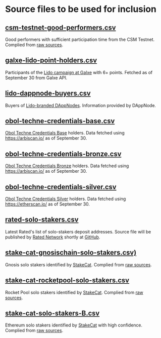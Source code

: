 # Source files to be used for inclusion

## [csm-testnet-good-performers.csv](csm-testnet-good-performers.csv)

Good performers with sufficient participation time from the CSM Testnet. Complied from [raw sources](../raw_sources/csm_testnet_performance/README.MD).

## [galxe-lido-point-holders.csv](galxe-lido-point-holders.csv)

Participants of the [Lido campaign at Galxe](https://app.galxe.com/quest/lido/leaderboard) with 6+ points. Fetched as of September 30 from Galxe API.

## [lido-dappnode-buyers.csv](lido-dappnode-buyers.csv)

Buyers of [Lido-branded DAppNodes](https://dappnode.com/collections/frontpage/products/home-lido). Information provided by DAppNode.

## [obol-techne-credentials-base.csv](obol-techne-credentials-base.csv)

[Obol Techne Credentials Base](https://arbiscan.io/token/0x3cbbcc4381e0812f89175798ae7be2f47bc22021) holders. Data fetched using https://arbiscan.io/ as of September 30.

## [obol-techne-credentials-bronze.csv](obol-techne-credentials-bronze.csv)

[Obol Techne Credentials Bronze](https://arbiscan.io/token/0x88cb2effb9301138216368caf69c146e0a65374f) holders. Data fetched using https://arbiscan.io/ as of September 30.

## [obol-techne-credentials-silver.csv](obol-techne-credentials-silver.csv)

[Obol Techne Credentials Silver](https://etherscan.io/token/0xfdb3986f0c97c3c92af3c318d7d2742d8f7ed8cc) holders. Data fetched using https://etherscan.io/ as of September 30.

## [rated-solo-stakers.csv](rated-solo-stakers.csv)

Latest Rated's list of solo-stakers deposit addresses. Source file will be published by [Rated Network](https://www.rated.network/) shortly at [GitHub](https://github.com/rated-network/solo-stakers).

## [stake-cat-gnosischain-solo-stakers.csv)](stake-cat-gnosischain-solo-stakers.csv)

Gnosis solo stakers identified by [StakeCat](https://x.com/Stake_Cat). Complied from [raw sources](../raw_sources/stake_cat/README.MD).

## [stake-cat-rocketpool-solo-stakers.csv](stake-cat-rocketpool-solo-stakers.csv)

Rocket Pool solo stakers identified by [StakeCat](https://x.com/Stake_Cat). Complied from [raw sources](../raw_sources/stake_cat/README.MD).

## [stake-cat-solo-stakers-B.csv](stake-cat-solo-stakers-B.csv)

Ethereum solo stakers identified by [StakeCat](https://x.com/Stake_Cat) with high confidence. Complied from [raw sources](../raw_sources/stake_cat/README.MD).
